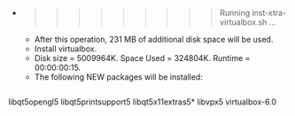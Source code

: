 * >>>>>>>>> Running inst-xtra-virtualbox.sh ...
  * After this operation, 231 MB of additional disk space will be used.
  * Install virtualbox.
  * Disk size = 5009964K. Space Used = 324804K. Runtime = 00:00:00:15.
  * The following NEW packages will be installed:
  ```bash
libqt5opengl5 libqt5printsupport5 libqt5x11extras5* libvpx5 virtualbox-6.0
  ```
